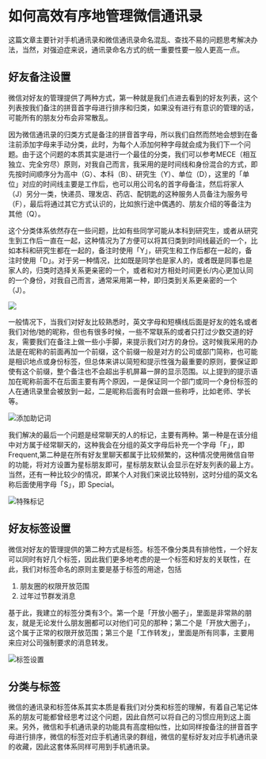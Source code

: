 # 如何高效有序地管理微信通讯录


这篇文章主要针对手机通讯录和微信通讯录命名混乱、查找不易的问题思考解决办法，当然，对强迫症来说，通讯录命名方式的统一重要性要一般人更高一点。

<!--more-->

## 好友备注设置

微信对好友的管理提供了两种方式，第一种就是我们点进去看到的好友列表，这个列表按我们备注的拼音首字母进行排序和归类，如果没有进行有意识的管理的话，可能所有的朋友分布会非常散乱。

因为微信通讯录的归类方式是备注的拼音首字母，所以我们自然而然地会想到在备注前添加字母来手动分类，此时，为每个人添加何种字母就会成为我们下一个问题。由于这个问题的本质其实是进行一个最佳的分类，我们可以参考MECE（相互独立、完全穷尽）原则，对我自己而言，我采用的是时间线和身份混合的方式，即先按时间顺序分为高中（G）、本科（B）、研究生（Y）、单位（D），这里的「单位」对应的时间线主要是工作后，也可以用公司名的首字母备注，然后将家人（J）另分一类，快递员、理发店、药店、配钥匙的这种服务人员备注为服务号（F），最后将通过其它方式认识的，比如旅行途中偶遇的、朋友介绍的等备注为其他（Q）。

这个分类体系依然存在一些问题，比如有些同学可能从本科到研究生，或者从研究生到工作后一直在一起，这种情况为了方便可以将其归类到时间线最近的一个，比如本科和研究生都在一起的，备注时使用「Y」，研究生和工作后都在一起的，备注时使用「D」。对于另一种情况，比如既是同学也是家人的，或者既是同事也是家人的，归类时选择关系更亲密的一个，或者和对方相处时间更长/内心更加认同的一个身份，对我自己而言，通常采用第一种，即归类到关系更亲密的一个（J）。

![](https://picped-1301226557.cos.ap-beijing.myqcloud.com/SH_20220718_通讯录分类.jpg)

一般情况下，当我们对好友比较熟悉时，英文字母和短横线后面是好友的姓名或者我们对他/她的昵称，但也有很多时候，一些不常联系的或者只打过少数交道的好友，需要我们在备注上做一些小手脚，来提示我们对方的身份。这时候我采用的办法是在昵称的前面再加一个前缀，这个前缀一般是对方的公司或部门简称，也可能是相识地点或身份标签，但总体来讲以简短和提示性强为最重要的原则，要保证即使有这个前缀，整个备注也不会超出手机屏幕一屏的显示范围。以上提到的提示语加在昵称前面不在后面主要有两个原因，一是保证同一个部门或同一个身份标签的人在通讯录里会被放到一起，二是昵称后面有时会跟一些称呼，比如老师、学长等。

![添加助记词](https://picped-1301226557.cos.ap-beijing.myqcloud.com/SH_20220718_助记词.jpg)



我们解决的最后一个问题是经常聊天的人的标记，主要有两种。第一种是在该分组中对方属于经常聊天的，这种我会在分组的英文字母后补充一个字母「F」，即Frequent,第二种是在所有好友里聊天都属于比较频繁的，这种情况使用微信自带的功能，将对方设置为星标朋友即可，星标朋友默认会显示在好友列表的最上方。当然，还有一种比较少的情况，即某个人对我们来说比较特别，这时分组的英文名称后面使用字母「S」，即 Special。

![特殊标记](https://picped-1301226557.cos.ap-beijing.myqcloud.com/SH_20220718_特殊标记.jpg)

## 好友标签设置

微信对好友的管理提供的第二种方式是标签。标签不像分类具有排他性，一个好友可以同时有好几个标签，因此我们更多地考虑的是一个标签和好友的关联性，在此，我们对标签命名的原则主要是基于标签的用途，包括

1. 朋友圈的权限开放范围
1. 过年过节群发消息

基于此，我建立的标签分类有3个。第一个是「开放小圈子」，里面是非常熟的朋友，就是无论发什么朋友圈都可以对他们可见的那种；第二个是「开放大圈子」，这个属于正常的权限开放范围；第三个是「工作转发」，里面是所有同事，主要用来应对公司强制要求的消息转发。

![标签设置](https://picped-1301226557.cos.ap-beijing.myqcloud.com/SH_20220718_标签设置.jpg)

## 分类与标签

微信的通讯录和标签体系其实本质是看我们对分类和标签的理解，有着自己笔记体系的朋友可能都曾经思考过这个问题，因此自然可以将自己的习惯应用到这上面来。另外，微信和手机通讯录的功能具有高度相似性，比如同样按备注的拼音首字母进行排序，微信的标签对应手机通讯录的群组，微信的星标好友对应手机通讯录的收藏，因此这套体系同样可用到手机通讯录。

